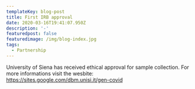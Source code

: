 ```yaml
---
templateKey: blog-post
title: First IRB approval
date: 2020-03-16T19:41:07.950Z
description: '-'
featuredpost: false
featuredimage: /img/blog-index.jpg
tags:
  - Partnership
---
```

 University of Siena has received ethical approval for sample collection. For more informations visit the wesbite: <https://sites.google.com/dbm.unisi.it/gen-covid>
